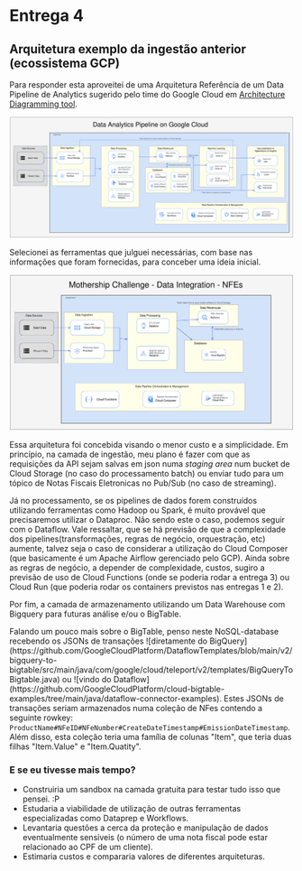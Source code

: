 # Entrega 4
## Arquitetura exemplo da ingestão anterior (ecossistema GCP)
Para responder esta aproveitei de uma Arquitetura Referência de um Data Pipeline de Analytics sugerido pelo time do Google Cloud em [Architecture Diagramming tool](https://googlecloudcheatsheet.withgoogle.com/architecture). 

![full_data_analytics_pipeline](/entrega4/full_data_analytics_pipeline.svg)

Selecionei as ferramentas que julguei necessárias, com base nas informações que foram fornecidas, para conceber uma ideia inicial.

![mothership_prop4](/entrega4/mothership_prop4.svg)

Essa arquitetura foi concebida visando o menor custo e a simplicidade. 
Em princípio, na camada de ingestão, meu plano é fazer com que as requisições da API sejam salvas em json numa _staging area_ num bucket de Cloud Storage (no caso do processamento batch) ou enviar tudo para um tópico de Notas Fiscais Eletronicas no Pub/Sub (no caso de streaming).
<p>Já no processamento, se os pipelines de dados forem construídos utilizando ferramentas como Hadoop ou Spark, é muito provável que precisaremos utilizar o Dataproc. Não sendo este o caso, podemos seguir com o Dataflow. Vale ressaltar, que se há previsão de que a complexidade dos pipelines(transformações, regras de negócio, orquestração, etc) aumente, talvez seja o caso de considerar a utilização do Cloud Composer (que basicamente é um Apache Airflow gerenciado pelo GCP). Ainda sobre as regras de negócio, a depender de complexidade, custos, sugiro a previsão de uso de Cloud Functions (onde se poderia rodar a entrega 3) ou Cloud Run (que poderia rodar os containers previstos nas entregas 1 e 2).</p>
<p>Por fim, a camada de armazenamento utilizando um Data Warehouse com Bigquery para futuras análise e/ou o BigTable.</p>
Falando um pouco mais sobre o BigTable, penso neste NoSQL-database recebendo os JSONs de transações ![diretamente do BigQuery](https://github.com/GoogleCloudPlatform/DataflowTemplates/blob/main/v2/bigquery-to-bigtable/src/main/java/com/google/cloud/teleport/v2/templates/BigQueryToBigtable.java) ou ![vindo do Dataflow](https://github.com/GoogleCloudPlatform/cloud-bigtable-examples/tree/main/java/dataflow-connector-examples). Estes JSONs de transações seriam armazenados numa coleção de NFes contendo a seguinte rowkey: <code>ProductName#NFeID#NFeNumber#CreateDateTimestamp#EmissionDateTimestamp</code>. Além disso, esta coleção teria uma família de colunas "Item", que teria duas filhas "Item.Value" e "Item.Quatity".

### E se eu tivesse mais tempo?
* Construiria um sandbox na camada gratuita para testar tudo isso que pensei. :P
* Estudaria a viabilidade de utilização de outras ferramentas especializadas como Dataprep e Workflows.
* Levantaria questões a cerca da proteção e manipulação de dados eventualmente sensíveis (o número de uma nota fiscal pode estar relacionado ao CPF de um cliente).
* Estimaria custos e compararia valores de diferentes arquiteturas.
